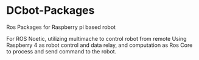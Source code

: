 # DCbot-Packages
Ros Packages for Raspberry pi based robot

For ROS Noetic, utilizing multimache to control robot from remote
Using Raspberry 4 as robot control and data relay, and computation as Ros Core to process and send command to the robot.
